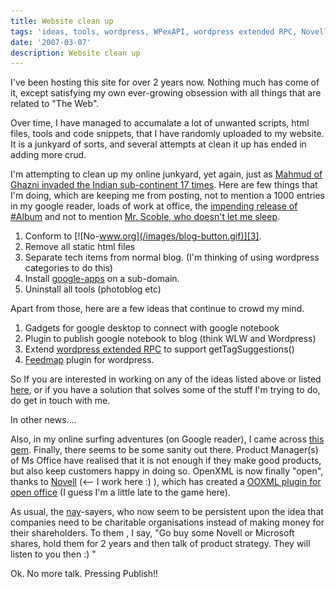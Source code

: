 ```yaml
---
title: Website clean up
tags: 'ideas, tools, wordpress, WPexAPI, wordpress extended RPC, Novell, ODF, OpenXML'
date: '2007-03-07'
description: Website clean up
---
```


I've been hosting this site for over 2 years now. Nothing much has come of it, except satisfying my own ever-growing obsession with all things that are related to "The Web".

Over time, I have managed to accumalate a lot of unwanted scripts, html files, tools and code snippets, that I have randomly uploaded to my website. It is a junkyard of sorts, and several attempts at clean it up has ended in adding more crud.

I'm attempting to clean up my online junkyard, yet again, just as [Mahmud of Ghazni invaded the Indian sub-continent 17 times][0]. Here are few things that I'm doing, which are keeping me from posting, not to mention a 1000 entries in my google reader, loads of work at office, the [impending release of \#Album][1] and not to mention [Mr. Scoble, who doesn't let me sleep][2].

1. Conform to [![No-www.org](/images/blog-button.gif)][3].
2. Remove all static html files
3. Separate tech items from normal blog. (I'm thinking of using wordpress categories to do this)
4. Install [google-apps][4] on a sub-domain.
5. Uninstall all tools (photoblog etc)

Apart from those, here are a few ideas that continue to crowd my mind.

1. Gadgets for google desktop to connect with google notebook
2. Plugin to publish google notebook to blog (think WLW and Wordpress)
3. Extend [wordpress extended RPC][5] to support getTagSuggestions()
4. [Feedmap][6] plugin for wordpress.

So If you are interested in working on any of the ideas listed above or listed [here][7], or if you have a solution that solves some of the stuff I'm trying to do, do get in touch with me.

In other news....

Also, in my online surfing adventures (on Google reader), I came across [this gem][8]. Finally, there seems to be some sanity out there. Product Manager(s) of Ms Office have realised that it is not enough if they make good products, but also keep customers happy in doing so. OpenXML is now finally "open", thanks to [Novell][9] (<-- I work here :) ), which has created a [OOXML plugin for open office][10] (I guess I'm a little late to the game here).

As usual, the [nay][11]-sayers, who now seem to be persistent upon the idea that companies need to be charitable organisations instead of making money for their shareholders. To them , I say, "Go buy some Novell or Microsoft shares, hold them for 2 years and then talk of product strategy. They will listen to you then :) "

Ok. No more talk. Pressing Publish!!



[0]: http://www.sscnet.ucla.edu/southasia/History/Mughals/mahmud_mughals.html
[1]: http://shvelmur.com/wpress/sharpalbum/
[2]: http://www.google.com/reader/shared/14480565058256660224
[3]: http://no-www.org
[4]: http://www.google.com/a/
[5]: http://shvelmur.com/wpress/projects/wpexapi/
[6]: http://www.feedmap.net/
[7]: http://shvelmur.com/wpress/2007/01/30/plugin-ideas-for-windows-live-writer/
[8]: http://bink.nu/Article9664.bink
[9]: http://novell.com
[10]: http://odf-converter.sourceforge.net/
[11]: http://boycottnovell.com/category/open-xml/
